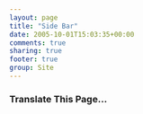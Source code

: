 ```yaml
---
layout: page
title: "Side Bar"
date: 2005-10-01T15:03:35+00:00
comments: true
sharing: true
footer: true
group: Site
---
```


### Translate This Page...






